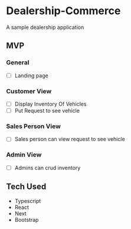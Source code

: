 # Dealership-Commerce

A sample dealership application

## MVP

### General

- [ ] Landing page

### Customer View

- [ ] Display Inventory Of Vehicles
- [ ] Put Request to see vehicle

### Sales Person View

- [ ] Sales person can view request to see vehicle

### Admin View

- [ ] Admins can crud inventory

## Tech Used

- Typescript
- React
- Next
- Bootstrap
